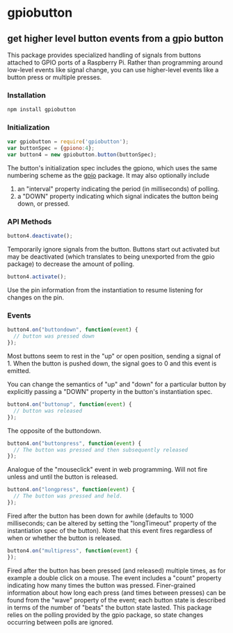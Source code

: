 # gpiobutton

## get higher level button events from a gpio button

This package provides specialized handling of signals from buttons
attached to GPIO ports of a Raspberry Pi.  Rather than programming
around low-level events like signal change, you can use higher-level
events like a button press or multiple presses.  

### Installation

```js
npm install gpiobutton
```

### Initialization

```js
var gpiobutton = require('gpiobutton');
var buttonSpec = {gpiono:4};
var button4 = new gpiobutton.button(buttonSpec);
```

The button's initialization spec includes the gpiono, which uses the
same numbering scheme as the
[gpio](https://www.npmjs.org/package/gpio) package.  It may also
optionally include

1. an "interval" property indicating the period (in milliseconds) of
   polling.
2. a "DOWN" property indicating which signal indicates the button
   being down, or pressed.

### API Methods

```js
button4.deactivate();
```

Temporarily ignore signals from the button.  Buttons start out
activated but may be deactivated (which translates to being unexported
from the gpio package) to decrease the amount of polling.

```js
button4.activate();
```

Use the pin information from the instantiation to resume listening for
changes on the pin.

### Events

```js
button4.on("buttondown", function(event) {
  // button was pressed down
});
```

Most buttons seem to rest in the "up" or open position, sending a
signal of 1.  When the button is pushed down, the signal goes to 0 and
this event is emitted.

You can change the semantics of "up" and "down" for a particular
button by explicitly passing a "DOWN" property in the button's
instantiation spec.

```js
button4.on("buttonup", function(event) {
  // button was released
});
```

The opposite of the buttondown.

```js
button4.on("buttonpress", function(event) {
  // The button was pressed and then subsequently released
});
```

Analogue of the "mouseclick" event in web programming.  Will not fire
unless and until the button is released.

```js
button4.on("longpress", function(event) {
  // The button was pressed and held.
});
```

Fired after the button has been down for awhile (defaults to 1000
milliseconds; can be altered by setting the "longTimeout" property of
the instantiation spec of the button).  Note that this event fires
regardless of when or whether the button is released.

```js
button4.on("multipress", function(event) {
});
```

Fired after the button has been pressed (and released) multiple times,
as for example a double click on a mouse.  The event includes a
"count" property indicating how many times the button was pressed.
Finer-grained information about how long each press (and times between
presses) can be found from the "wave" property of the event; each
button state is described in terms of the number of "beats" the button
state lasted.  This package relies on the polling provided by the gpio
package, so state changes occurring between polls are ignored.

